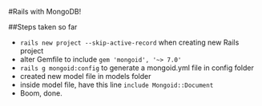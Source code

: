 #Rails with MongoDB!

##Steps taken so far
- `rails new project --skip-active-record` when creating new Rails project
- alter Gemfile to include `gem 'mongoid', '~> 7.0'`
- `rails g mongoid:config` to generate a mongoid.yml file in config folder
- created new model file in models folder
- inside model file, have this line `include Mongoid::Document`
- Boom, done.

